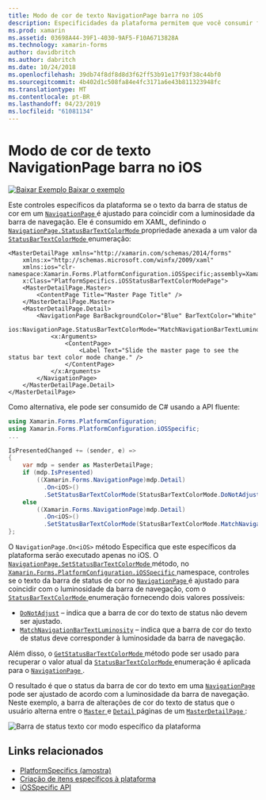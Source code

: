 ```yaml
---
title: Modo de cor de texto NavigationPage barra no iOS
description: Especificidades da plataforma permitem que você consumir funcionalidade só está disponível em uma plataforma específica, sem implementar renderizadores personalizados ou efeitos. Este artigo explica como utilizar o iOS específicos da plataforma que controla se o status de cor do texto em uma NavigationPage da barra corresponde a luminosidade da barra de navegação.
ms.prod: xamarin
ms.assetid: 03698A44-39F1-4030-9AF5-F10A6713828A
ms.technology: xamarin-forms
author: davidbritch
ms.author: dabritch
ms.date: 10/24/2018
ms.openlocfilehash: 39db74f8df8d8d3f62ff53b91e17f93f38c44bf0
ms.sourcegitcommit: 4b402d1c508fa84e4fc3171a6e43b811323948fc
ms.translationtype: MT
ms.contentlocale: pt-BR
ms.lasthandoff: 04/23/2019
ms.locfileid: "61081134"
---
```

# <a name="navigationpage-bar-text-color-mode-on-ios"></a>Modo de cor de texto NavigationPage barra no iOS

[![Baixar Exemplo](~/media/shared/download.png) Baixar o exemplo](https://developer.xamarin.com/samples/xamarin-forms/userinterface/platformspecifics/)

Este controles específicos da plataforma se o texto da barra de status de cor em um [ `NavigationPage` ](xref:Xamarin.Forms.NavigationPage) é ajustado para coincidir com a luminosidade da barra de navegação. Ele é consumido em XAML, definindo o [ `NavigationPage.StatusBarTextColorMode` ](xref:Xamarin.Forms.PlatformConfiguration.iOSSpecific.NavigationPage.StatusBarTextColorModeProperty) propriedade anexada a um valor da [ `StatusBarTextColorMode` ](xref:Xamarin.Forms.PlatformConfiguration.iOSSpecific.StatusBarTextColorMode) enumeração:

```xaml
<MasterDetailPage xmlns="http://xamarin.com/schemas/2014/forms"
    xmlns:x="http://schemas.microsoft.com/winfx/2009/xaml"
    xmlns:ios="clr-namespace:Xamarin.Forms.PlatformConfiguration.iOSSpecific;assembly=Xamarin.Forms.Core"
    x:Class="PlatformSpecifics.iOSStatusBarTextColorModePage">
    <MasterDetailPage.Master>
        <ContentPage Title="Master Page Title" />
    </MasterDetailPage.Master>
    <MasterDetailPage.Detail>
        <NavigationPage BarBackgroundColor="Blue" BarTextColor="White"
                        ios:NavigationPage.StatusBarTextColorMode="MatchNavigationBarTextLuminosity">
            <x:Arguments>
                <ContentPage>
                    <Label Text="Slide the master page to see the status bar text color mode change." />
                </ContentPage>
            </x:Arguments>
        </NavigationPage>
    </MasterDetailPage.Detail>
</MasterDetailPage>

```

Como alternativa, ele pode ser consumido de C# usando a API fluente:

```csharp
using Xamarin.Forms.PlatformConfiguration;
using Xamarin.Forms.PlatformConfiguration.iOSSpecific;
...

IsPresentedChanged += (sender, e) =>
{
    var mdp = sender as MasterDetailPage;
    if (mdp.IsPresented)
        ((Xamarin.Forms.NavigationPage)mdp.Detail)
          .On<iOS>()
          .SetStatusBarTextColorMode(StatusBarTextColorMode.DoNotAdjust);
    else
        ((Xamarin.Forms.NavigationPage)mdp.Detail)
          .On<iOS>()
          .SetStatusBarTextColorMode(StatusBarTextColorMode.MatchNavigationBarTextLuminosity);
};
```

O `NavigationPage.On<iOS>` método Especifica que este específicos da plataforma serão executado apenas no iOS. O [ `NavigationPage.SetStatusBarTextColorMode` ](xref:Xamarin.Forms.PlatformConfiguration.iOSSpecific.NavigationPage.SetStatusBarTextColorMode(Xamarin.Forms.IPlatformElementConfiguration{Xamarin.Forms.PlatformConfiguration.iOS,Xamarin.Forms.NavigationPage},Xamarin.Forms.PlatformConfiguration.iOSSpecific.StatusBarTextColorMode)) método, no [ `Xamarin.Forms.PlatformConfiguration.iOSSpecific` ](xref:Xamarin.Forms.PlatformConfiguration.iOSSpecific) namespace, controles se o texto da barra de status de cor no [ `NavigationPage` ](xref:Xamarin.Forms.NavigationPage) é ajustado para coincidir com o luminosidade da barra de navegação, com o [ `StatusBarTextColorMode` ](xref:Xamarin.Forms.PlatformConfiguration.iOSSpecific.StatusBarTextColorMode) enumeração fornecendo dois valores possíveis:

- [`DoNotAdjust`](xref:Xamarin.Forms.PlatformConfiguration.iOSSpecific.StatusBarTextColorMode.DoNotAdjust) – indica que a barra de cor do texto de status não devem ser ajustado.
- [`MatchNavigationBarTextLuminosity`](xref:Xamarin.Forms.PlatformConfiguration.iOSSpecific.StatusBarTextColorMode.MatchNavigationBarTextLuminosity) – indica que a barra de cor do texto de status deve corresponder à luminosidade da barra de navegação.

Além disso, o [ `GetStatusBarTextColorMode` ](xref:Xamarin.Forms.PlatformConfiguration.iOSSpecific.NavigationPage.GetStatusBarTextColorMode(Xamarin.Forms.IPlatformElementConfiguration{Xamarin.Forms.PlatformConfiguration.iOS,Xamarin.Forms.NavigationPage})) método pode ser usado para recuperar o valor atual da [ `StatusBarTextColorMode` ](xref:Xamarin.Forms.PlatformConfiguration.iOSSpecific.StatusBarTextColorMode) enumeração é aplicada para o [ `NavigationPage` ](xref:Xamarin.Forms.NavigationPage).

O resultado é que o status da barra de cor do texto em uma [ `NavigationPage` ](xref:Xamarin.Forms.NavigationPage) pode ser ajustado de acordo com a luminosidade da barra de navegação. Neste exemplo, a barra de alterações de cor do texto de status que o usuário alterna entre o [ `Master` ](xref:Xamarin.Forms.MasterDetailPage.Master) e [ `Detail` ](xref:Xamarin.Forms.MasterDetailPage.Detail) páginas de um [ `MasterDetailPage` ](xref:Xamarin.Forms.MasterDetailPage):

![](status-bar-text-color-images/status-bar-text-color-mode.png "Barra de status texto cor modo específico da plataforma")

## <a name="related-links"></a>Links relacionados

- [PlatformSpecifics (amostra)](https://developer.xamarin.com/samples/xamarin-forms/userinterface/platformspecifics/)
- [Criação de itens específicos à plataforma](~/xamarin-forms/platform/platform-specifics/index.md#creating-platform-specifics)
- [iOSSpecific API](xref:Xamarin.Forms.PlatformConfiguration.iOSSpecific)

